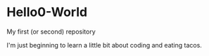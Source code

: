 # Hello0-World

My first (or second) repository

I'm just beginning to learn a little bit about coding and eating tacos.

